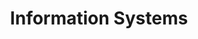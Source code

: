 ---
title: Information Systems
layout: default
description: Find the right hardware and software for your needs
img: digital-marketing-1433427_1280.jpg
img-alt: Tablet computer showing charts and graphs
---